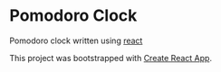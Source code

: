 # Pomodoro Clock

Pomodoro clock written using [react](https://reactjs.org)

This project was bootstrapped with [Create React App](https://github.com/facebook/create-react-app).
